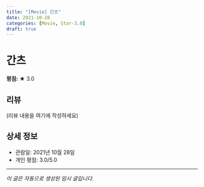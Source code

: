 ```yaml
---
title: "[Movie] 간츠"
date: 2021-10-28
categories: [Movie, Star-3.0]
draft: true
---
```


# 간츠

**평점:** ★ 3.0

## 리뷰

(리뷰 내용을 여기에 작성하세요)

## 상세 정보

- 관람일: 2021년 10월 28일
- 개인 평점: 3.0/5.0

---

*이 글은 자동으로 생성된 임시 글입니다.*
